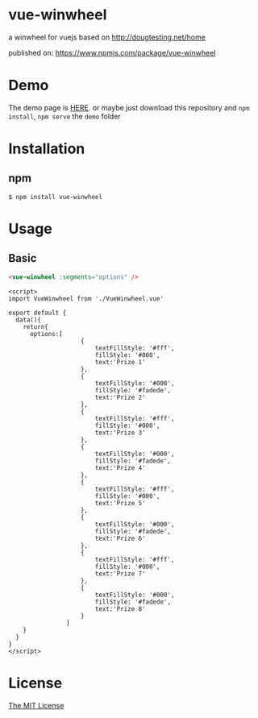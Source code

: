 # vue-winwheel

a winwheel for vuejs based on http://dougtesting.net/home

published on: https://www.npmjs.com/package/vue-winwheel

# Demo

The demo page is [HERE](http://rebotak.github.io/vue-winwheel/demo.html). or maybe just download this repository and `npm install`, `npm serve` the `demo` folder

# Installation

## npm

```shell
$ npm install vue-winwheel
```

# Usage

## Basic

```html
<vue-winwheel :segments="options" />
```

```
<script>
import VueWinwheel from './VueWinwheel.vue'

export default {
  data(){
    return{
      options:[
					{
						textFillStyle: '#fff',
						fillStyle: '#000',
						text:'Prize 1'
					},
					{
						textFillStyle: '#000',
						fillStyle: '#fadede',
						text:'Prize 2'
					},
					{
						textFillStyle: '#fff',
						fillStyle: '#000',
						text:'Prize 3'
					},
					{
						textFillStyle: '#000',
						fillStyle: '#fadede',
						text:'Prize 4'
					},
					{
						textFillStyle: '#fff',
						fillStyle: '#000',
						text:'Prize 5'
					},
					{
						textFillStyle: '#000',
						fillStyle: '#fadede',
						text:'Prize 6'
					},
					{
						textFillStyle: '#fff',
						fillStyle: '#000',
						text:'Prize 7'
					},
					{
						textFillStyle: '#000',
						fillStyle: '#fadede',
						text:'Prize 8'
					}
				]
    }
  }
}
</script>
```

# License

[The MIT License](http://opensource.org/licenses/MIT)
